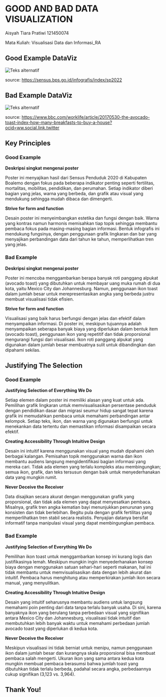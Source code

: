 # GOOD AND BAD DATA VISUALIZATION

Aisyah Tiara Pratiwi
121450074

Mata Kuliah:
Visualisasi Data dan Informasi_RA

## Good Example DataViz

![Teks alternatif](https://sensus.bps.go.id/view_image/images/960/2%20Draft%20Infografis%20LF%20Kab%20Boalemo.jpg)

source: https://sensus.bps.go.id/infografis/index/sp2022

## Bad Example DataViz

![Teks alternatif](https://ichef.bbci.co.uk/images/ic/800xn/p054jykn.png.webp)

source: https://www.bbc.com/worklife/article/20170530-the-avocado-toast-index-how-many-breakfasts-to-buy-a-house?ocid=ww.social.link.twitter

## Key Principles

### Good Example

**Deskripsi singkat mengenai poster**

Poster ini menyajikan hasil dari Sensus Penduduk 2020 di Kabupaten Boalemo dengan fokus pada beberapa indikator penting seperti fertilitas, mortalitas, mobilitas, pendidikan, dan perumahan. Setiap indikator diberi bagian yang jelas, warna yang berbeda, dan grafik atau visual yang mendukung sehingga mudah dibaca dan dimengerti.

**Strive for form and function**

Desain poster ini menyeimbangkan estetika dan fungsi dengan baik. Warna yang kontras namun harmonis memisahkan tiap topik sehingga membantu pembaca fokus pada masing-masing bagian informasi. Bentuk infografis ini mendukung fungsinya, dengan penggunaan grafik lingkaran dan bar yang menyajikan perbandingan data dari tahun ke tahun, memperlihatkan tren yang jelas.

### Bad Example

**Deskripsi singkat mengenai poster**

Poster ini mencoba menggambarkan berapa banyak roti panggang alpukat (avocado toast) yang dibutuhkan untuk membayar uang muka rumah di dua kota, yaitu Mexico City dan Johannesburg. Namun, penggunaan ikon toast dalam jumlah besar untuk merepresentasikan angka yang berbeda justru membuat visualisasi tidak efisien.

**Strive for form and function**

Visualisasi yang baik harus berfungsi dengan jelas dan efektif dalam menyampaikan informasi. Di poster ini, meskipun tujuannya adalah menyampaikan seberapa banyak biaya yang diperlukan dalam bentuk item (avocado toast), penggunaan ikon yang repetitif dan tidak proporsional mengurangi fungsi dari visualisasi. Ikon roti panggang alpukat yang digunakan dalam jumlah besar membuatnya sulit untuk dibandingkan dan dipahami sekilas.

## Justifying The Selection

### Good Example

**Justifying Selection of Everything We Do**

Setiap elemen dalam poster ini memiliki alasan yang kuat untuk ada. Pemilihan grafik lingkaran untuk memvisualisasikan persentase penduduk dengan pendidikan dasar dan migrasi seumur hidup sangat tepat karena grafik ini memudahkan pembaca untuk memahami perbandingan antar kelompok. Setiap teks, ikon, dan warna yang digunakan berfungsi untuk menekankan data tertentu dan memastikan informasi disampaikan secara efektif.

**Creating Accessibility Through Intuitive Design**

Desain ini intuitif karena menggunakan visual yang mudah dipahami oleh berbagai kalangan. Pemisahan topik menggunakan warna dan ikon membantu audiens langsung mengidentifikasi bagian informasi yang mereka cari. Tidak ada elemen yang terlalu kompleks atau membingungkan; semua ikon, grafik, dan teks tersusun dengan baik untuk menyederhanakan data yang mungkin rumit.

**Never Deceive the Receiver**

Data disajikan secara akurat dengan menggunakan grafik yang proporsional, dan tidak ada elemen yang dapat menyesatkan pembaca. Misalnya, grafik tren angka kematian bayi menunjukkan penurunan yang konsisten dan tidak berlebihan. Begitu pula dengan grafik fertilitas yang memperlihatkan tren stabil secara realistis. Penyajian datanya bersifat informatif tanpa manipulasi visual yang dapat membingungkan pembaca.

### Bad Example

**Justifying Selection of Everything We Do**

Pemilihan ikon toast untuk menggambarkan konsep ini kurang logis dan justifikasinya lemah. Meskipun mungkin ingin menyederhanakan konsep biaya dengan menggunakan satuan sehari-hari seperti makanan, hal ini tidak membantu untuk memvisualisasikan data dengan lebih akurat dan intuitif. Pembaca harus menghitung atau memperkirakan jumlah ikon secara manual, yang menyulitkan.

**Creating Accessibility Through Intuitive Design**

Desain yang intuitif seharusnya membantu audiens untuk langsung memahami poin penting dari data tanpa terlalu banyak usaha. Di sini, karena banyaknya ikon yang berulang tanpa perbedaan visual yang signifikan antara Mexico City dan Johannesburg, visualisasi tidak intuitif dan membutuhkan lebih banyak waktu untuk memahami perbedaan jumlah avocado toast yang diperlukan di kedua kota.

**Never Deceive the Receiver**

Meskipun visualisasi ini tidak berniat untuk menipu, namun penggunaan ikon dalam jumlah besar dan kurangnya skala proporsional bisa membuat pembaca salah mengerti. Ukuran ikon yang sama antara kedua kota mungkin membuat pembaca berasumsi bahwa jumlah toast yang dibutuhkan tidak terlalu berbeda, padahal secara angka, perbedaannya cukup signifikan (3,123 vs. 3,964).

## Thank You!
